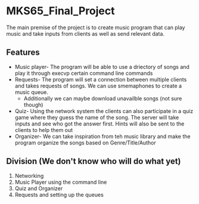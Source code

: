 # MKS65_Final_Project
The main premise of the project is to create music program that can play music and take inputs from clients as well as send relevant data.
## Features
  * Music player- The program will be able to use a driectory of songs and play it through execvp certain command line commands
  * Requests- The program will set a connection between multiple clients and takes requests of songs. We can use smemaphones to create a music queue.
      - Additionally we can maybe download unavailble songs (not sure though)
  * Quiz- Using the network system the clients can also participate in a quiz game where they guess the name of the song. The server will take inputs and see who got the answer first. Hints will also be sent to the clients to help them out
  * Organizer- We can take inspiration from teh music library and make the program organize the songs based on Genre/Title/Author

## Division (We don't know who will do what yet)
  1. Networking
  2. Music Player using the command line 
  3. Quiz and Organizer 
  4. Requests and setting up the queues
